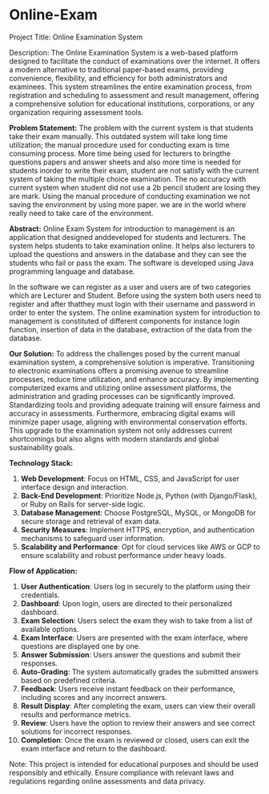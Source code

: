 # Online-Exam
Project Title: Online Examination System

Description:
The Online Examination System is a web-based platform designed to facilitate the conduct of examinations over the internet. It offers a modern alternative to traditional paper-based exams, providing convenience, flexibility, and efficiency for both administrators and examinees. This system streamlines the entire examination process, from registration and scheduling to assessment and result management, offering a comprehensive solution for educational institutions, corporations, or any organization requiring assessment tools.

**Problem Statement:**
The problem with the current system is that students take their exam manually. This outdated system will take long time utilization; the manual procedure used for conducting exam is time consuming process. More time being used for lecturers to bringthe questions papers and answer sheets and also more time is needed for students inorder to write their exam, student are not satisfy with the current system of taking the multiple choice examination. The no accuracy with current system when student did not use a 2b pencil student are losing they are mark. Using the manual procedure of conducting examination we not saving the environment by using more paper. we are in the world where really need to take care of the environment.

**Abstract:**
Online Exam System for introduction to management is an application that designed anddeveloped for students and lecturers. The system helps students to take examination online. It helps also lecturers to upload the questions and answers in the database and they can see the students who fail or pass the exam. The software is developed using Java programming language and database.

In the software we can register as a user and users are of two categories which are Lecturer and Student. Before using the system both users need to register and after thatthey must login with their username and password in order to enter the system. The online examination system for introduction to management is constituted of different components for instance login function, insertion of data in the database, extraction of the data from the database.

**Our Solution:**
 To address the challenges posed by the current manual examination system, a comprehensive solution is imperative. Transitioning to electronic examinations offers a promising avenue to streamline processes, reduce time utilization, and enhance accuracy. By implementing computerized exams and utilizing online assessment platforms, the administration and grading processes can be significantly improved. Standardizing tools and providing adequate training will ensure fairness and accuracy in assessments. Furthermore, embracing digital exams will minimize paper usage, aligning with environmental conservation efforts. This upgrade to the examination system not only addresses current shortcomings but also aligns with modern standards and global sustainability goals.

**Technology Stack:**
1. **Web Development**: Focus on HTML, CSS, and JavaScript for user interface design and interaction.
2. **Back-End Development**: Prioritize Node.js, Python (with Django/Flask), or Ruby on Rails for server-side logic.
3. **Database Management**: Choose PostgreSQL, MySQL, or MongoDB for secure storage and retrieval of exam data.
4. **Security Measures**: Implement HTTPS, encryption, and authentication mechanisms to safeguard user information.
5. **Scalability and Performance**: Opt for cloud services like AWS or GCP to ensure scalability and robust performance under heavy loads.

**Flow of Application:**
1. **User Authentication**: Users log in securely to the platform using their credentials.
2. **Dashboard**: Upon login, users are directed to their personalized dashboard.
3. **Exam Selection**: Users select the exam they wish to take from a list of available options.
4. **Exam Interface**: Users are presented with the exam interface, where questions are displayed one by one.
5. **Answer Submission**: Users answer the questions and submit their responses.
6. **Auto-Grading**: The system automatically grades the submitted answers based on predefined criteria.
7. **Feedback**: Users receive instant feedback on their performance, including scores and any incorrect answers.
8. **Result Display**: After completing the exam, users can view their overall results and performance metrics.
9. **Review**: Users have the option to review their answers and see correct solutions for incorrect responses.
10. **Completion**: Once the exam is reviewed or closed, users can exit the exam interface and return to the dashboard.

Note: This project is intended for educational purposes and should be used responsibly and ethically. Ensure compliance with relevant laws and regulations regarding online assessments and data privacy.
